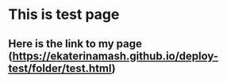 # This is test page
## Here is the link to my page (https://ekaterinamash.github.io/deploy-test/folder/test.html)
